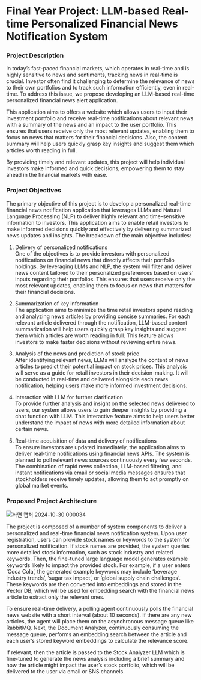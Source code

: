 # Final Year Project: LLM-based Real-time Personalized Financial News Notification System

### Project Description 

In today’s fast-paced financial markets, which operates in real-time and is highly sensitive to news and sentiments, tracking news in real-time is crucial. Investor often find it challenging to determine the relevance of news to their own portfolios and to track such information efficiently, even in real-time.
To address this issue, we propose developing an LLM-based real-time personalized financial news alert application.

This application aims to offers a website which allows users to input their investment portfolio and receive real-time notifications about relevant news with a summary of the news and an impact to the user portfolio. This ensures that users receive only the most relevant updates, enabling them to focus on news that matters for their financial decisions. Also, the content summary will help users quickly grasp key insights and suggest them which articles worth reading in full. 

By providing timely and relevant updates, this project will help individual investors make informed and quick decisions, empowering them to stay ahead in the financial markets with ease.

### Project Objectives

The primary objective of this project is to develop a personalized real-time financial news notification application that leverages LLMs and Natural Language Processing (NLP) to deliver highly relevant and time-sensitive information to investors. This application aims to enable retail investors to make informed decisions quickly and effectively by delivering summarized news updates and insights. The breakdown of the main objective includes:

1. Delivery of personalized notifications <br />
One of the objectives is to provide investors with personalized notifications on financial news that directly affects their portfolio holdings. By leveraging LLMs and NLP, the system will filter and deliver news content tailored to their personalized preferences based on users' inputs regarding their portfolios. This ensures that users receive only the most relevant updates, enabling them to focus on news that matters for their financial decisions.


2. Summarization of key information <br />
The application aims to minimize the time retail investors spend reading and analyzing news articles by providing concise summaries. For each relevant article delivered through the notification, LLM-based content summarization will help users quickly grasp key insights and suggest them which articles are worth reading in full. This feature allows investors to make faster decisions without reviewing entire news.


3. Analysis of the news and prediction of stock price <br />
After identifying relevant news, LLMs will analyze the content of news articles to predict their potential impact on stock prices. This analysis will serve as a guide for retail investors in their decision-making. It will be conducted in real-time and delivered alongside each news notification, helping users make more informed investment decisions.

4. Interaction with LLM for further clarification <br />
To provide further analysis and insight on the selected news delivered to users, our system allows users to gain deeper insights by providing a chat function with LLM. This interactive feature aims to help users better understand the impact of news with more detailed information about certain news.

5. Real-time acquisition of data and delivery of notifications <br />
To ensure investors are updated immediately, the application aims to deliver real-time notifications using financial news APIs. The system is planned to poll relevant news sources continuously every few seconds. The combination of rapid news collection, LLM-based filtering, and instant notifications via email or social media messages ensures that stockholders receive timely updates, allowing them to act promptly on global market events.

### Proposed Project Architecture

![화면 캡처 2024-10-30 000034](https://github.com/user-attachments/assets/cf7a13d7-b12e-4443-b654-dff6c7336c0b)

The project is composed of a number of system components to deliver a personalized and real-time financial news notification system. Upon user registration, users can provide stock names or keywords to the system for personalized notification. If stock names are provided, the system queries more detailed stock information, such as stock industry and related keywords. Then, the fine-tuned large language model generates example keywords likely to impact the provided stock. For example, if a user enters ‘Coca Cola’, the generated example keywords may include ‘beverage industry trends’, ‘sugar tax impact’, or ‘global supply chain challenges’. These keywords are then converted into embeddings and stored in the Vector DB, which will be used for embedding search with the financial news article to extract only the relevant ones.
	
To ensure real-time delivery, a polling agent continuously polls the financial news website with a short interval (about 10 seconds). If there are any new articles, the agent will place them on the asynchronous message queue like RabbitMQ. Next, the Document Analyzer, continuously consuming the message queue, performs an embedding search between the article and each user’s stored keyword embeddings to calculate the relevance score.

If relevant, then the article is passed to the Stock Analyzer LLM which is fine-tuned to generate the news analysis including a brief summary and how the article might impact the user’s stock portfolio, which will be delivered to the user via email or SNS channels.

